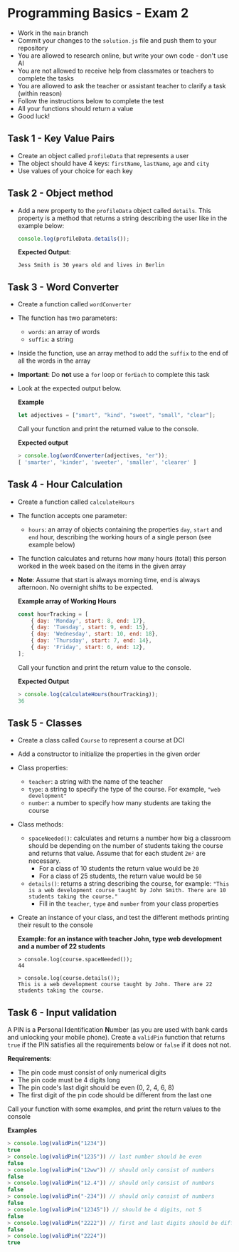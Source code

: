 # Programming Basics - Exam 2

- Work in the `main` branch
- Commit your changes to the `solution.js` file and push them to your repository
- You are allowed to research online, but write your own code - don't use AI
- You are not allowed to receive help from classmates or teachers to complete the tasks
- You are allowed to ask the teacher or assistant teacher to clarify a task (within reason)
- Follow the instructions below to complete the test
- All your functions should return a value
- Good luck!

## Task 1 - Key Value Pairs

- Create an object called `profileData` that represents a user
- The object should have 4 keys: `firstName`, `lastName`, `age` and `city`
- Use values of your choice for each key

## Task 2 - Object method

- Add a new property to the `profileData` object called `details`. This property is a method that returns a string describing the user like in the example below:

    ```javascript
    console.log(profileData.details());
    ```

    **Expected Output**:
    ```plaintext
    Jess Smith is 30 years old and lives in Berlin
    ```

## Task 3 - Word Converter

- Create a function called `wordConverter`
- The function has two parameters:
    - `words`: an array of words 
    - `suffix`: a string
- Inside the function, use an array method to add the `suffix` to the end of all the words in the array
- **Important**: Do **not** use a `for` loop or `forEach` to complete this task
- Look at the expected output below. 

    **Example**
    ```javascript
    let adjectives = ["smart", "kind", "sweet", "small", "clear"];
    ```
    Call your function and print the returned value to the console.

    **Expected output**
    ```javascript
    > console.log(wordConverter(adjectives, "er"));
    [ 'smarter', 'kinder', 'sweeter', 'smaller', 'clearer' ]
    ```

## Task 4 - Hour Calculation

- Create a function called `calculateHours`
- The function accepts one parameter:
    - `hours`: an array of objects containing the properties `day`, `start` and `end` hour, describing the working hours of a single person (see example below)
- The function calculates and returns how many hours (total) this person worked in the week based on the items in the given array
- **Note**: Assume that start is always morning time, end is always afternoon. No overnight shifts to be expected.

    **Example array of Working Hours**
    ```javascript
    const hourTracking = [
        { day: 'Monday', start: 8, end: 17},
        { day: 'Tuesday', start: 9, end: 15},
        { day: 'Wednesday', start: 10, end: 18},
        { day: 'Thursday', start: 7, end: 14},
        { day: 'Friday', start: 6, end: 12},
    ];
    ```
    Call your function and print the return value to the console.

    **Expected Output**
    ```javascript
    > console.log(calculateHours(hourTracking));
    36
    ```

## Task 5 - Classes

- Create a class called `Course` to represent a course at DCI
- Add a constructor to initialize the properties in the given order
- Class properties:
    - `teacher`: a string with the name of the teacher
    - `type`: a string to specify the type of the course. For example, `"web development"`
    - `number`: a number to specify how many students are taking the course
- Class methods:
    - `spaceNeeded()`: calculates and returns a number how big a classroom should be depending on the number of students taking the course and returns that value. Assume that for each student `2m²` are necessary.
        - For a class of 10 students the return value would be `20`
        - For a class of 25 students, the return value would be `50`
    - `details()`: returns a string describing the course, for example: `"This is a web development course taught by John Smith. There are 10 students taking the course."` 
        - Fill in the `teacher`, `type` and `number` from your class properties

- Create an instance of your class, and test the different methods printing their result to the console

    **Example: for an instance with teacher John, type web development and a number of 22 students**
    ```plaintext
    > console.log(course.spaceNeeded());
    44

    > console.log(course.details());
    This is a web development course taught by John. There are 22 students taking the course.
    ```

## Task 6 - Input validation

A PIN is a **P**ersonal **I**dentification **N**umber (as you are used with bank cards and unlocking your mobile phone). Create a `validPin` function that returns `true` if the PIN satisfies all the requirements below or `false` if it does not not.

**Requirements**:
- The pin code must consist of only numerical digits
- The pin code must be 4 digits long
- The pin code's last digit should be even (0, 2, 4, 6, 8)
- The first digit of the pin code should be different from the last one

Call your function with some examples, and print the return values to the console

**Examples**
```javascript
> console.log(validPin("1234"))
true
> console.log(validPin("1235")) // last number should be even
false 
> console.log(validPin("12ww")) // should only consist of numbers
false 
> console.log(validPin("12.4")) // should only consist of numbers
false
> console.log(validPin("-234")) // should only consist of numbers
false
> console.log(validPin("12345")) // should be 4 digits, not 5
false 
> console.log(validPin("2222")) // first and last digits should be different
false 
> console.log(validPin("2224"))
true
```
